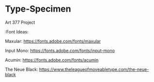 # Type-Specimen
Art 377 Project


:Font Ideas:

Maxular:
https://fonts.adobe.com/fonts/maxular

Input Mono:
https://fonts.adobe.com/fonts/input-mono

Acumin:
https://fonts.adobe.com/fonts/acumin

The Neue Black:
https://www.theleagueofmoveabletype.com/the-neue-black
